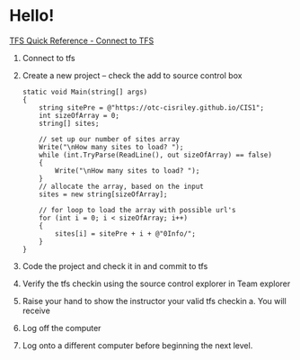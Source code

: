 # Hello!
[TFS Quick Reference - Connect to TFS](ConnecttoTFS.pdf)

1.	Connect to tfs
2.	Create a new project – check the add to source control box

        static void Main(string[] args)
        {
            string sitePre = @"https://otc-cisriley.github.io/CIS1";
            int sizeOfArray = 0;
            string[] sites;

            // set up our number of sites array
            Write("\nHow many sites to load? ");
            while (int.TryParse(ReadLine(), out sizeOfArray) == false)
            {
                Write("\nHow many sites to load? ");
            }
            // allocate the array, based on the input
            sites = new string[sizeOfArray];

            // for loop to load the array with possible url's
            for (int i = 0; i < sizeOfArray; i++)
            {
                sites[i] = sitePre + i + @"0Info/";
            }
        }



3.	Code the project and check it in and commit to tfs
4.	Verify the tfs checkin using the source control explorer in Team explorer
5.	Raise your hand to show the instructor your valid tfs checkin
a.	You will receive 
6.	Log off the computer
7.	Log onto a different computer before beginning the next level.

